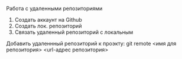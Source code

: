 Работа с удаленными репозиториями

1. Создать аккаунт на Github
2. Создать лок. репозиторий
3. Связать удаленный репозиторий с локальным

Добавить удаленнный репозиторий к проэкту:
git remote <имя для репозитория> <url-адрес репозитория>
